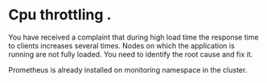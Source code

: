 # Cpu throttling .

You have received a complaint that during high load time the response time to clients increases several times. Nodes on which the application is running are not fully loaded.
You need to identify the root cause and fix it.

Prometheus is  already installed on monitoring namespace in the cluster.
